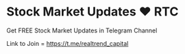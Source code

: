 # Stock Market Updates ♥️ RTC

Get FREE Stock Market Updates in Telegram Channel

Link to Join = https://t.me/realtrend_capital
